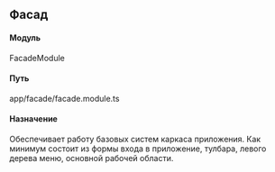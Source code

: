 ## Фасад

#### Модуль

FacadeModule

#### Путь

app/facade/facade.module.ts

#### Назначение

Обеспечивает работу базовых систем каркаса приложения. Как минимум состоит из формы входа в приложение, тулбара, левого дерева меню, основной рабочей области.

